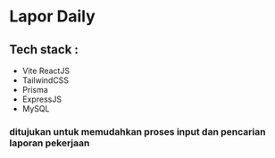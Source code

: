 # Lapor Daily
 ## Tech stack :
 - Vite ReactJS
 - TailwindCSS
 - Prisma
 - ExpressJS
 - MySQL
### ditujukan untuk memudahkan proses input dan pencarian laporan pekerjaan
